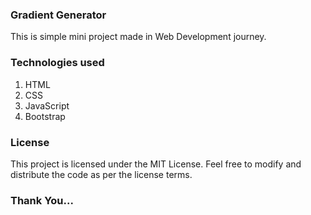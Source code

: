 ### Gradient Generator
This is simple mini project made in Web Development journey.  

### Technologies used
1. HTML </br>
2. CSS </br>
3. JavaScript </br>
4. Bootstrap 


### License
This project is licensed under the MIT License. Feel free to modify and distribute the code as per the license terms. </br>

### Thank You...